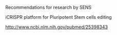 Recommendations for research by SENS


iCRISPR platform for Pluripotent Stem cells editing

  http://www.ncbi.nlm.nih.gov/pubmed/25398343
